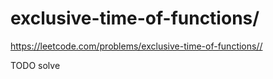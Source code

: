 # exclusive-time-of-functions/

https://leetcode.com/problems/exclusive-time-of-functions//

TODO solve